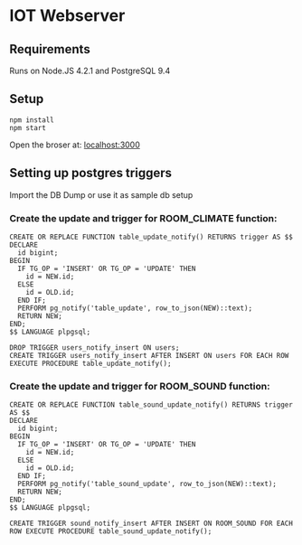 # IOT Webserver

## Requirements

Runs on Node.JS 4.2.1 and PostgreSQL 9.4

## Setup
```
npm install
npm start
```
Open the broser at: [localhost:3000](http://localhost:3000)
## Setting up postgres triggers

Import the DB Dump or use it as sample db setup

### Create the update and trigger for ROOM_CLIMATE function:
```
CREATE OR REPLACE FUNCTION table_update_notify() RETURNS trigger AS $$
DECLARE
  id bigint;
BEGIN
  IF TG_OP = 'INSERT' OR TG_OP = 'UPDATE' THEN
    id = NEW.id;
  ELSE
    id = OLD.id;
  END IF;
  PERFORM pg_notify('table_update', row_to_json(NEW)::text);
  RETURN NEW;
END;
$$ LANGUAGE plpgsql;
```

```
DROP TRIGGER users_notify_insert ON users;
CREATE TRIGGER users_notify_insert AFTER INSERT ON users FOR EACH ROW EXECUTE PROCEDURE table_update_notify();
```

### Create the update and trigger for ROOM_SOUND function:
```
CREATE OR REPLACE FUNCTION table_sound_update_notify() RETURNS trigger AS $$
DECLARE
  id bigint;
BEGIN
  IF TG_OP = 'INSERT' OR TG_OP = 'UPDATE' THEN
    id = NEW.id;
  ELSE
    id = OLD.id;
  END IF;
  PERFORM pg_notify('table_sound_update', row_to_json(NEW)::text);
  RETURN NEW;
END;
$$ LANGUAGE plpgsql;
```

```
CREATE TRIGGER sound_notify_insert AFTER INSERT ON ROOM_SOUND FOR EACH ROW EXECUTE PROCEDURE table_sound_update_notify();
```
